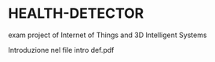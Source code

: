 # HEALTH-DETECTOR
exam project of Internet of Things and 3D Intelligent Systems

Introduzione nel file intro def.pdf
